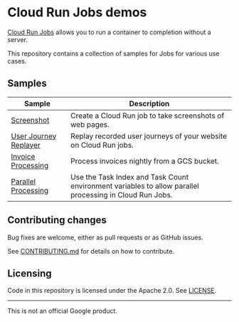 # Cloud Run Jobs demos

[Cloud Run Jobs](https://cloud.google.com/run/docs/) allows you to run a container to completion without a server.

This repository contains a collection of samples for Jobs for various use cases.

## Samples

|          Sample                          |                     Description                                 |
| ---------------------------------------- | --------------------------------------------------------------- | 
| [Screenshot](./screenshot/)              | Create a Cloud Run job to take screenshots of web pages.        | 
| [User Journey Replayer](./user-journeys/)| Replay recorded user journeys of your website on Cloud Run jobs.| 
| [Invoice Processing](./invoice-processing-pipeline/)| Process invoices nightly from a GCS bucket.| 
| [Parallel Processing](./parallel-processing/) | Use the Task Index and Task Count environment variables to allow parallel processing in Cloud Run Jobs. |

## Contributing changes

Bug fixes are welcome, either as pull
requests or as GitHub issues.

See [CONTRIBUTING.md](CONTRIBUTING.md) for details on how to contribute.

## Licensing

Code in this repository is licensed under the Apache 2.0. See [LICENSE](LICENSE).

-------

This is not an official Google product.

